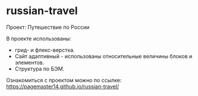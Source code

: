 # russian-travel
Проект: Путешествие по России

В проекте использованы:
- грид- и флекс-верстка.
- Сайт адаптивный - использованы относительные величины блоков и элементов.
- Структура по БЭМ.

Ознакомиться с проектом можно по ссылке: https://pagemaster14.github.io/russian-travel/
